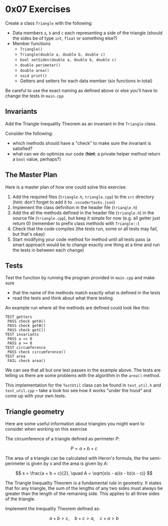 # 0x07 Exercises

Create a class `Triangle` with the following:

- Data members `a`, `b` and `c` each representing a side of the triangle (should the sides be of type `int`, `float` or something else?)
- Member functions
  - `Triangle()`
  - `Triangle(double a, double b, double c)`
  - `bool setSides(double a, double b, double c)`
  - `double perimeter()`
  - `double area()`
  - `void print()`
  - Getters and setters for each data member (six functions in total)

Be careful to use the exact naming as defined above or else you'll have to change the tests in `main.cpp` 

## Invariants
Add the Triangle Inequality Theorem as an invariant in the `Triangle` class.

Consider the following:
- which methods should have a "check" to make sure the invariant is satisfied?
- what can we do optimize our code (**hint**: a private helper method return a `bool` value, perhaps?)

## The Master Plan
Here is a master plan of how one could solve this exercise:
1. Add the required files (`triangle.h`, `triangle.cpp`) to the `src` directory (hint: don't forget to add it to `.vscode/tasks.json`)
2. Implement the class definition in the header file (`triangle.h`)
3. Add the all the methods defined in the header file (`triangle.h`) in the source file (`triangle.cpp`), but keep it simple for now (e.g. all getter just return 0) (remember to prefix class methods with `Triangle::`)
4. Check that the code compiles (the tests run, some or all tests may fail, but that's okay)
5. Start modifying your code method for method until all tests pass (a smart approach would be to change exactly one thing at a time and run the tests in between each change)

## Tests
Test the function by running the program provided in `main.cpp` and make sure
- that the name of the methods match exactly what is defined in the tests
- read the tests and think about what there testing

An example run where all the methods are defined could look like this:
```
TEST getters
 PASS check getA()
 PASS check getB()
 PASS check getC()
TEST invariants
 PASS a <= 0
 PASS a >= 0
TEST circumference
 PASS check circumference()
TEST area
 FAIL check area()
```

We can see that all but one test passes in the example above. The tests are telling us there are some problems with the algorithm in the `area()` method.

This implementation for the `TestUtil` class can be found in `test_util.h` and `test_util.cpp` – take a look too see how it works "under the hood" and come up with your own tests.

## Triangle geometry
Here are some useful information about triangles you might want to consider when working on this exercise

The circumference of a triangle defined as perimeter $P$:

$$
P = a + b + c
$$

The area of a triangle can be calculated with Heron's formula, the the semi-perimeter is given by $s$ and the area is given by $A$:

$$
s = \frac{a + b + c}{2}, \quad A = \sqrt{s(s - a)(s - b)(s - c)}
$$


The Triangle Inequality Theorem is a fundamental rule in geometry. It states that for any triangle, the sum of the lengths of any two sides must always be greater than the length of the remaining side. This applies to all three sides of the triangle.

Implement the Inequality Theorem defined as:

$$
a + b > c, \quad b + c > a, \quad c + a > b
$$